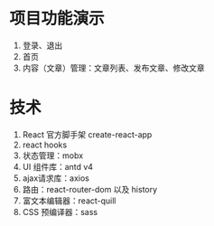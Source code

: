 # 项目功能演示
1. 登录、退出
2. 首页 
3. 内容（文章）管理：文章列表、发布文章、修改文章
# 技术
1. React 官方脚手架 create-react-app
2. react hooks
3. 状态管理：mobx
4. UI 组件库：antd v4
5. ajax请求库：axios
6. 路由：react-router-dom 以及 history 
7. 富文本编辑器：react-quill
8. CSS 预编译器：sass